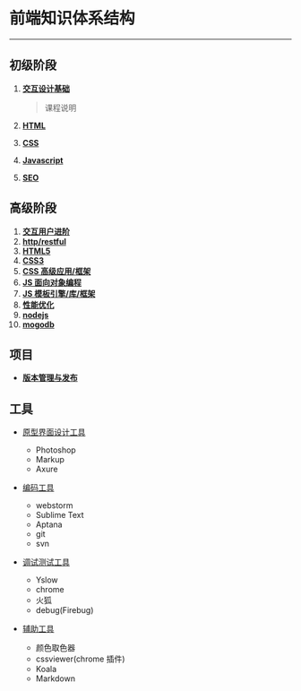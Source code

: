 # 前端知识体系结构 
---------------------

## 初级阶段 

1. **[交互设计基础](base/1-交互设计基础.md "交互设计基础")**  
      >课程说明
 

2. **[HTML](base/2-html.md "HTML")** 
3. **[CSS](base/3-css.md "CSS")** 
4. **[Javascript](base/4-Javascript.md "Javascript")**
5. **[SEO](base/5-seo.md "SEO")**


## 高级阶段

1. **[交互用户进阶](high-grade/1-交互用户进阶.md "交互用户进阶")**
2. **[http/restful](high-grade/2-http-restful.md "http/restful")**
3. **[HTML5](high-grade/3-html5.md "HTML5")**
4. **[CSS3](high-grade/4-css3.md "CSS3")**
5. **[CSS 高级应用/框架](high-grade/5-css高级编程-框架.md "CSS 高级应用/框架")**
6. **[JS 面向对象编程](high-grade/6-Javascript高级编程.md "JS 面向对象编程")**
7. **[JS 模板引擎/库/框架](high-grade/7-模板引擎-JS库-框架.md.md "JS 库/框架")**
8. **[性能优化](high-grade/8-性能优化.md "")**
9. **[nodejs](high-grade/9-nodejs.md "")** 
10. **[mogodb](high-grade/10-MongoDB.md "")**



## 项目
- **[版本管理与发布](project/2-版本管理与发布.md "版本管理与发布")**



## 工具 ##

 - [原型界面设计工具][1]
    - Photoshop
    - Markup
    - Axure
    
 - [编码工具][2]
    - webstorm
    - Sublime Text
    - Aptana
    - git
    - svn
  
    
 - [调试测试工具][3]
    - Yslow
    - chrome
    - 火狐
    - debug(Firebug)

 
 - [辅助工具][4]
     - 颜色取色器
     - cssviewer(chrome 插件)
     - Koala
     - Markdown


  [1]: tool/%E5%8E%9F%E5%9E%8B%E7%95%8C%E9%9D%A2%E8%AE%BE%E8%AE%A1%E5%B7%A5%E5%85%B7.md
  [2]: tool/%E7%BC%96%E7%A0%81%E5%B7%A5%E5%85%B7.md
  [3]: tool/%E8%B0%83%E8%AF%95%E6%B5%8B%E8%AF%95%E5%B7%A5%E5%85%B7.md
  [4]: tool/%E8%BE%85%E5%8A%A9%E5%B7%A5%E5%85%B7.md